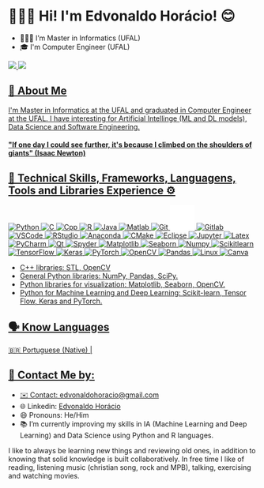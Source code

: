 # 👨🏾‍💻 Hi! I'm Edvonaldo Horácio! 😊

<!--
**NaldoHoracio/naldohoracio** is a ✨ _special_ ✨ repository because its `README.md` (this file) appears on your GitHub profile.

Here are some ideas to get you started:

- 🔭 I’m currently working on ...
- 🌱 I’m currently learning ...
- 👯 I’m looking to collaborate on ...
- 🤔 I’m looking for help with ...
- 💬 Ask me about ...
- 📫 How to reach me: ...
- 😄 Pronouns: ...
- ⚡ Fun fact: ...
-->

- 👨🏾‍🎓 I’m Master in Informatics (UFAL)
- 🎓 I'm Computer Engineer (UFAL)

<div>
  <a href="https://beacons.ai/naldohoracio">
  <img height="200em" src="https://github-readme-stats.vercel.app/api?username=naldohoracio&show_icons=true&theme=dracula&include_all_commits=true&count_private=true" />
  <img height="200em" src="https://github-readme-stats.vercel.app/api/top-langs/?username=naldohoracio&layout=compact&langs_count=16&theme=dracula" />
</div>

## 💭 About Me
 I'm Master in Informatics at the UFAL and graduated in Computer Engineer at the UFAL. I have interesting for Artificial Intellinge (ML and DL models), Data Science and Software Engineering. 

#### "If one day I could see further, it's because I climbed on the shoulders of giants" (Isaac Newton)

## 📍 Technical Skills, Frameworks, Languagens, Tools and Libraries Experience ⚙️

<p>
  <!-- Languages !-->
  <img Alt="Python" height="50" width="50" src="https://cdn.jsdelivr.net/gh/devicons/devicon@latest/icons/python/python-original.svg" />
  <img Alt="C" height="50" width="50" src="https://cdn.jsdelivr.net/gh/devicons/devicon@latest/icons/c/c-plain.svg" />
  <img Alt="Cpp" height="50" width="50" src="https://cdn.jsdelivr.net/gh/devicons/devicon@latest/icons/cplusplus/cplusplus-original.svg" />
  <img Alt="R" height="50" width="50" src="https://cdn.jsdelivr.net/gh/devicons/devicon@latest/icons/r/r-original.svg" />
  <img Alt="Java" height="50" width="50" src="https://cdn.jsdelivr.net/gh/devicons/devicon@latest/icons/java/java-original-wordmark.svg" />
  <img Alt="Matlab" height="50" width="50" src="https://cdn.jsdelivr.net/gh/devicons/devicon@latest/icons/matlab/matlab-original.svg" />
  <!-- <img Alt="SQL" height="50" width="50" src="https://cdn.jsdelivr.net/gh/devicons/devicon@latest/icons/mysql/mysql-original.svg" /> --!>
                   
  <!-- Versioner tools !-->
  <img Alt="Git" height="50" width="50" src="https://git-scm.com/images/logos/downloads/Git-Logo-White.svg" />
  <img Alt="Github" height="50" width="50" src="https://github.com/NaldoHoracio/icons-git/blob/main/pngegg.png" />
  <img Alt="Gitlab" height="50" width="50" src="https://cdn.jsdelivr.net/gh/devicons/devicon@latest/icons/gitlab/gitlab-original.svg" />
  
  <!-- IDEs and Frameworks !-->
  <img Alt="VSCode" height="50" width="50" src="https://cdn.jsdelivr.net/gh/devicons/devicon@latest/icons/vscode/vscode-original.svg" />
  <img Alt="RStudio" height="50" width="50" src="https://cdn.jsdelivr.net/gh/devicons/devicon@latest/icons/rstudio/rstudio-original.svg" />
  <img Alt="Anaconda" height="50" width="50" src="https://cdn.jsdelivr.net/gh/devicons/devicon@latest/icons/anaconda/anaconda-original.svg" />  
  <img Alt="CMake" height="50" width="50" src="https://cdn.jsdelivr.net/gh/devicons/devicon@latest/icons/cmake/cmake-original.svg" />
  <img Alt="Eclipse" height="50" width="50" src="https://cdn.jsdelivr.net/gh/devicons/devicon@latest/icons/eclipse/eclipse-original.svg" />
  <img Alt="Jupyter" height="50" width="50" src="https://cdn.jsdelivr.net/gh/devicons/devicon@latest/icons/jupyter/jupyter-original-wordmark.svg" />
  <img Alt="Latex" height="50" width="50" src="https://cdn.jsdelivr.net/gh/devicons/devicon@latest/icons/latex/latex-original.svg" />
  <img Alt="PyCharm" height="50" width="50" src="https://cdn.jsdelivr.net/gh/devicons/devicon@latest/icons/pycharm/pycharm-original.svg" />
  <img Alt="Qt" height="50" width="50" src="https://cdn.jsdelivr.net/gh/devicons/devicon@latest/icons/qt/qt-original.svg" /> 
  <img Alt="Spyder" height="50" width="50" src="https://cdn.jsdelivr.net/gh/devicons/devicon@latest/icons/spyder/spyder-original.svg" />          
          
  <!-- Libraries, Packages and Frameworks !-->
  <img Alt="Matplotlib" height="50" width="50" src="https://cdn.jsdelivr.net/gh/devicons/devicon@latest/icons/matplotlib/matplotlib-original.svg" />
  <img Alt="Seaborn" height="50" width="50" src="https://seeklogo.com/images/S/seaborn-logo-244EB2DEC5-seeklogo.com.png" />
  <img Alt="Numpy" height="50" width="50" src="https://cdn.jsdelivr.net/gh/devicons/devicon@latest/icons/numpy/numpy-original.svg" />
  <img Alt="Scikitlearn" height="50" width="50" src="https://cdn.jsdelivr.net/gh/devicons/devicon@latest/icons/scikitlearn/scikitlearn-original.svg" />
  <img Alt="TensorFlow" height="50" width="50" src="https://cdn.jsdelivr.net/gh/devicons/devicon@latest/icons/tensorflow/tensorflow-original.svg" />
  <img Alt="Keras" height="50" width="50" src="https://cdn.jsdelivr.net/gh/devicons/devicon@latest/icons/keras/keras-original-wordmark.svg" />
  <img Alt="PyTorch" height="50" width="50" src="https://cdn.jsdelivr.net/gh/devicons/devicon@latest/icons/pytorch/pytorch-plain-wordmark.svg" />
  <img Alt="OpenCV" height="50" width="50" src="https://cdn.jsdelivr.net/gh/devicons/devicon@latest/icons/opencv/opencv-original.svg" />
  <img Alt="Pandas" height="50" width="50" src="https://github.com/pandas-dev/pandas/blob/main/web/pandas/static/img/pandas_secondary_white.svg" />
          
                  
  <!-- SOs !-->
  <img Alt="Linux" height="50" width="50" src="https://cdn.jsdelivr.net/gh/devicons/devicon@latest/icons/linux/linux-original.svg" />

  <!-- Others !-->
  <img Alt="Canva" height="50" width="50" src="https://cdn.jsdelivr.net/gh/devicons/devicon@latest/icons/canva/canva-original.svg" />                   
          
</p>

* C++ libraries: STL, OpenCV
* General Python libraries: NumPy, Pandas, SciPy.
* Python libraries for visualization: Matplotlib, Seaborn, OpenCV.
* Python for Machine Learning and Deep Learning: Scikit-learn, Tensor Flow, Keras and PyTorch.

## 🗣️ Know Languages
🇧🇷 Portuguese (Native) | <!-- 🇺🇸 English (Intermediate) !-->

## 💬 Contact Me by:
- ✉️ Contact: edvonaldohoracio@gmail.com
- 🌐 Linkedin: [Edvonaldo Horácio](https://www.linkedin.com/in/edvonaldo-hor%C3%A1cio/)
- 😄 Pronouns: He/Him
- 📚 I’m currently improving my skills in IA (Machine Learning and Deep Learning) and Data Science using Python and R languages.

I like to always be learning new things and reviewing old ones, in addition to knowing that solid knowledge is built collaboratively.
In free time I like of reading, listening music (christian song, rock and MPB), talking, exercising and watching movies.
























